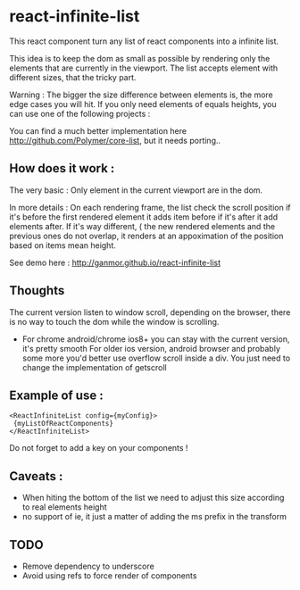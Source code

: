 react-infinite-list
===================

This react component turn any list of react components into a infinite list.

This idea is to keep the dom as small as possible by rendering only the elements that are currently in the viewport.
The list accepts element with different sizes, that the tricky part.

Warning : The bigger the size difference between elements is, the more edge cases you will hit.
If you only need elements of equals heights, you can use one of the following projects :

You can find a much better implementation here http://github.com/Polymer/core-list, but it needs porting..

How does it work :
-----------------

The very basic : 
Only element in the current viewport are in the dom.

In more details :
On each rendering frame, the list check the scroll position if it's before the first rendered element it adds item before if it's after it add elements after. 
If it's way different, ( the new rendered elements and the previous ones do not overlap, it renders at an appoximation of the position based on items mean height.

See demo here : http://ganmor.github.io/react-infinite-list

Thoughts
--------
The current version listen to window scroll, depending on the browser, there is no way to touch the dom while the window is scrolling.
  - For chrome android/chrome ios8+ you can stay with the current version, it's pretty smooth
For older ios version, android browser and probably some more you'd better use overflow scroll inside a div.
You just need to change the implementation of getscroll

Example of use :
--------------
 ```
<ReactInfiniteList config={myConfig}>
  {myListOfReactComponents}
</ReactInfiniteList>
 ```
  Do not forget to add a key on your components !
 
Caveats :
------ 
- When hiting the bottom of the list we need to adjust this size according to real elements height
- no support of ie, it just a matter of adding the ms prefix in the transform

TODO
----
- Remove dependency to underscore
- Avoid using refs to force render of components
